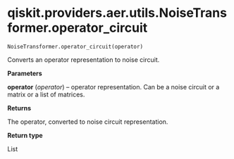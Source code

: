 # qiskit.providers.aer.utils.NoiseTransformer.operator\_circuit

`NoiseTransformer.operator_circuit(operator)`

Converts an operator representation to noise circuit.

**Parameters**

**operator** (*operator*) – operator representation. Can be a noise circuit or a matrix or a list of matrices.

**Returns**

The operator, converted to noise circuit representation.

**Return type**

List
